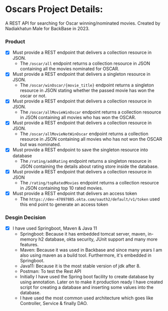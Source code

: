 # Oscars Project Details:

A REST API for searching for Oscar winning/nominated movies. Created by Nadiakhatun Male for BackBase in 2023.

### Product

- [x] Must provide a REST endpoint that delivers a collection resource in JSON. 
    - The `/oscar/all` endpoint returns a collection resource in JSON containing all the movies nominated for OSCAR.
- [x] Must provide a REST endpoint that delivers a singleton resource in JSON.
    - The `/oscar/winOscar/{movie_title}` endpoint returns a singleton resource in JSON stating whether the passed movie has won the oscar or not.
- [x] Must provide a REST endpoint that delivers a collection resource in JSON.
    - The `/oscar/allMovieWinOscar` endpoint returns a collection resource in JSON containing all movies who has won the OSCAR.
- [x] Must provide a REST endpoint that delivers a collection resource in JSON.
    - The `/oscar/allMovieNotWinOscar` endpoint returns a collection resource in JSON containing all movies who has not won the OSCAR but was nominated.
- [x] Must provide a REST endpoint to save the singleton resource into database
    - The `/rating/addRating` endpoint returns a singleton resource in JSON containing the details about rating store inside the database.
- [x] Must provide a REST endpoint that delivers a collection resource in JSON
    - The `/rating/topRatedMovies` endpoint returns a collection resource in JSON containing top 10 rated movies.
- [x] Must provide a REST endpoint that delivers an access token
    - The `https://dev-47097885.okta.com/oauth2/default/v1/token` used this end point to generate an access token 
    
	
### Desgin Decision

- [X] I have used Springboot, Maven & Java 11
    - Springboot: Because it has embedded tomcat server, maven, in-memory h2 database, okta security, JUnit support and many more features.
	- Maven: Because it was used in Backbase and since many years I am also using maven as a build tool. Furthermore, it's embedded in Springboot.
	- Java11: Because it is the most stable version of jdk after 8.
	- Postman: To test the Rest API
	- Initially I have used the Spring boot facility to create database by using annotation. Later on to make it production ready I have created script for creating a database
	  and inserting some values into the database.
	- I have used the most common used architecture which goes like Controller, Service & finally DAO.